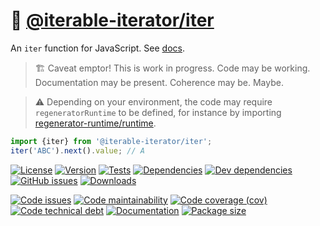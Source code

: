 :roll_of_paper: [@iterable-iterator/iter](https://iterable-iterator.github.io/iter)
==

An `iter` function for JavaScript.
See [docs](https://iterable-iterator.github.io/iter/index.html).

> :building_construction: Caveat emptor! This is work in progress. Code may be
> working. Documentation may be present. Coherence may be. Maybe.

> :warning: Depending on your environment, the code may require
> `regeneratorRuntime` to be defined, for instance by importing
> [regenerator-runtime/runtime](https://www.npmjs.com/package/regenerator-runtime).

```js
import {iter} from '@iterable-iterator/iter';
iter('ABC').next().value; // A
```

[![License](https://img.shields.io/github/license/iterable-iterator/iter.svg)](https://raw.githubusercontent.com/iterable-iterator/iter/main/LICENSE)
[![Version](https://img.shields.io/npm/v/@iterable-iterator/iter.svg)](https://www.npmjs.org/package/@iterable-iterator/iter)
[![Tests](https://img.shields.io/github/workflow/status/iterable-iterator/iter/ci:test?event=push&label=tests)](https://github.com/iterable-iterator/iter/actions/workflows/ci:test.yml?query=branch:main)
[![Dependencies](https://img.shields.io/david/iterable-iterator/iter.svg)](https://david-dm.org/iterable-iterator/iter)
[![Dev dependencies](https://img.shields.io/david/dev/iterable-iterator/iter.svg)](https://david-dm.org/iterable-iterator/iter?type=dev)
[![GitHub issues](https://img.shields.io/github/issues/iterable-iterator/iter.svg)](https://github.com/iterable-iterator/iter/issues)
[![Downloads](https://img.shields.io/npm/dm/@iterable-iterator/iter.svg)](https://www.npmjs.org/package/@iterable-iterator/iter)

[![Code issues](https://img.shields.io/codeclimate/issues/iterable-iterator/iter.svg)](https://codeclimate.com/github/iterable-iterator/iter/issues)
[![Code maintainability](https://img.shields.io/codeclimate/maintainability/iterable-iterator/iter.svg)](https://codeclimate.com/github/iterable-iterator/iter/trends/churn)
[![Code coverage (cov)](https://img.shields.io/codecov/c/gh/iterable-iterator/iter/main.svg)](https://codecov.io/gh/iterable-iterator/iter)
[![Code technical debt](https://img.shields.io/codeclimate/tech-debt/iterable-iterator/iter.svg)](https://codeclimate.com/github/iterable-iterator/iter/trends/technical_debt)
[![Documentation](https://iterable-iterator.github.io/iter/badge.svg)](https://iterable-iterator.github.io/iter/source.html)
[![Package size](https://img.shields.io/bundlephobia/minzip/@iterable-iterator/iter)](https://bundlephobia.com/result?p=@iterable-iterator/iter)
